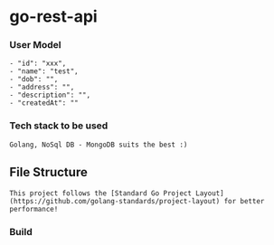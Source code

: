 # go-rest-api

### User Model
    - "id": "xxx",
    - "name": "test",
    - "dob": "",
    - "address": "",
    - "description": "",
    - "createdAt": ""

### Tech stack to be used

	Golang, NoSql DB - MongoDB suits the best :) 

## File Structure

	This project follows the [Standard Go Project Layout](https://github.com/golang-standards/project-layout) for better performance!

### Build 

